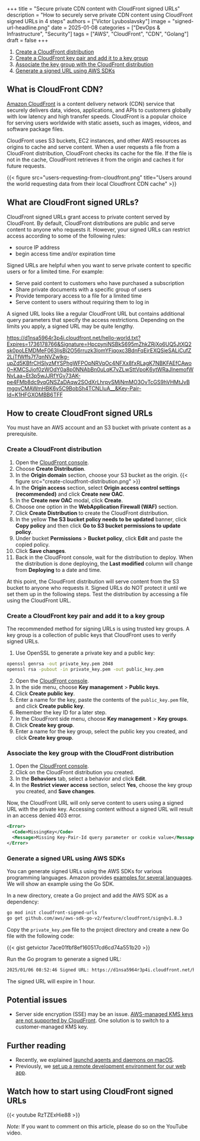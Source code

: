 +++
title = "Secure private CDN content with CloudFront signed URLs"
description = "How to securely serve private CDN content using CloudFront signed URLs in 4 steps"
authors = ["Victor Lyuboslavsky"]
image = "signed-url-headline.png"
date = 2025-01-08
categories = ["DevOps & Infrastructure", "Security"]
tags = ["AWS", "CloudFront", "CDN", "Golang"]
draft = false
+++

1. [Create a CloudFront distribution](#create-a-cloudfront-distribution)
2. [Create a CloudFront key pair and add it to a key group](#create-a-cloudfront-key-pair-and-add-it-to-a-key-group)
3. [Associate the key group with the CloudFront distribution](#associate-the-key-group-with-the-cloudfront-distribution)
4. [Generate a signed URL using AWS SDKs](#generate-a-signed-url-using-aws-sdks)

## What is CloudFront CDN?

[Amazon CloudFront](https://aws.amazon.com/cloudfront/) is a content delivery network (CDN) service that securely
delivers data, videos, applications, and APIs to customers globally with low latency and high transfer speeds.
CloudFront is a popular choice for serving users worldwide with static assets, such as images, videos, and software
package files.

CloudFront uses S3 buckets, EC2 instances, and other AWS resources as origins to cache and serve content. When a user
requests a file from a CloudFront distribution, CloudFront checks its cache for the file. If the file is not in the
cache, CloudFront retrieves it from the origin and caches it for future requests.

{{< figure src="users-requesting-from-cloudfront.png" title="Users around the world requesting data from their local Cloudfront CDN cache" >}}

## What are CloudFront signed URLs?

CloudFront signed URLs grant access to private content served by CloudFront. By default, CloudFront distributions are
public and serve content to anyone who requests it. However, your signed URLs can restrict access according to some of
the following rules:

- source IP address
- begin access time and/or expiration time

Signed URLs are helpful when you want to serve private content to specific users or for a limited time. For example:

- Serve paid content to customers who have purchased a subscription
- Share private documents with a specific group of users
- Provide temporary access to a file for a limited time
- Serve content to users without requiring them to log in

A signed URL looks like a regular CloudFront URL but contains additional query parameters that specify the access
restrictions. Depending on the limits you apply, a signed URL may be quite lengthy.

https://d1nsa5964r3p4i.cloudfront.net/hello-world.txt?Expires=1736178766&Signature=HpcpyniNSBkS695mZhkZRjXo6UQ5JtXQ2sk0poLEMDMeF063IjsBj2O56rruzk3lomYFjqoxc3BdnFqEjrEXQSieSALiCufZ2LjTfWffs7f7qnNVZwlkg-upZd5KBfrCHSIyzMYSPhgWFPOpNRVqOc4NFXx8fxRLagK7NBKFAEfCAwo0~KMCSJiof0zWOdY0a8p0NNAbBn0uLqK7vZLwSttVpoK6ytWRaJlnemofWNvLaa~Et3p5wJJRfYGv73AK-pe4FMb8dc9vqGNSZaDAqw2SOdXrLhrpvSMjNmMO3OvTcGS9hVHMtJvBmgqvCMAWmHBK6v5C9BobSh4TCNLIuA__&Key-Pair-Id=K1HFGXOMBB6TFF

## How to create CloudFront signed URLs

You must have an AWS account and an S3 bucket with private content as a prerequisite.

### Create a CloudFront distribution

1. Open the [CloudFront console](https://console.aws.amazon.com/cloudfront/).
2. Choose **Create Distribution**.
3. In the **Origin domain** section, choose your S3 bucket as the origin.
   {{< figure src="create-cloudfront-distribution.png" >}}
4. In the **Origin access** section, select **Origin access control settings (recommended)** and click **Create new
   OAC**.
5. In the **Create new OAC** modal, click **Create**.
6. Choose one option in the **WebApplication Firewall (WAF)** section.
7. Click **Create Distribution** to create the CloudFront distribution.
8. In the yellow **The S3 bucket policy needs to be updated** banner, click **Copy policy** and then click **Go to S3
   bucket permissions to update policy**.
9. Under bucket **Permissions** > **Bucket policy**, click **Edit** and paste the copied policy.
10. Click **Save changes**.
11. Back in the CloudFront console, wait for the distribution to deploy. When the distribution is done deploying, the
    **Last modified** column will change from **Deploying** to a date and time.

At this point, the CloudFront distribution will serve content from the S3 bucket to anyone who requests it. Signed URLs
do NOT protect it until we set them up in the following steps. Test the distribution by accessing a file using the
CloudFront URL.

### Create a CloudFront key pair and add it to a key group

The recommended method for signing URLs is using trusted key groups. A key group is a collection of public keys that
CloudFront uses to verify signed URLs.

1. Use OpenSSL to generate a private key and a public key:

```bash
openssl genrsa -out private_key.pem 2048
openssl rsa -pubout -in private_key.pem -out public_key.pem
```

2. Open the [CloudFront console](https://console.aws.amazon.com/cloudfront/).
3. In the side menu, choose **Key management** > **Public keys**.
4. Click **Create public key**.
5. Enter a name for the key, paste the contents of the `public_key.pem` file, and click **Create public key**.
6. Remember the key ID for a later step.
7. In the CloudFront side menu, choose **Key management** > **Key groups**.
8. Click **Create key group**.
9. Enter a name for the key group, select the public key you created, and click **Create key group**.

### Associate the key group with the CloudFront distribution

1. Open the [CloudFront console](https://console.aws.amazon.com/cloudfront/).
2. Click on the CloudFront distribution you created.
3. In the **Behaviors** tab, select a behavior and click **Edit**.
4. In the **Restrict viewer access** section, select **Yes**, choose the key group you created, and **Save changes**.

Now, the CloudFront URL will only serve content to users using a signed URL with the private key. Accessing content
without a signed URL will result in an access denied 403 error.

```xml
<Error>
  <Code>MissingKey</Code>
  <Message>Missing Key-Pair-Id query parameter or cookie value</Message>
</Error>
```

### Generate a signed URL using AWS SDKs

You can generate signed URLs using the AWS SDKs for various programming languages. Amazon provides
[examples for several languages](https://docs.aws.amazon.com/AmazonCloudFront/latest/DeveloperGuide/private-content-signed-urls.html#private-content-overview-sample-code).
We will show an example using the Go SDK.

In a new directory, create a Go project and add the AWS SDK as a dependency:

```bash
go mod init cloudfront-signed-urls
go get github.com/aws/aws-sdk-go-v2/feature/cloudfront/sign@v1.8.3
```

Copy the `private_key.pem` file to the project directory and create a new Go file with the following code:

{{< gist getvictor 7ace01fbf8ef160517cd6cd74a551b20 >}}

Run the Go program to generate a signed URL:

```bash
2025/01/06 08:52:46 Signed URL: https://d1nsa5964r3p4i.cloudfront.net/hello-world.txt?Expires=1736178766&Signature=HpcpyniNSBkS695mZhkZRjXo6UQ5JtXQ2sk0poLEMDMeF063IjsBj2O56rruzk3lomYFjqoxc3BdnFqEjrEXQSieSALiCufZ2LjTfWffs7f7qnNVZwlkg-upZd5KBfrCHSIyzMYSPhgWFPOpNRVqOc4NFXx8fxRLagK7NBKFAEfCAwo0~KMCSJiof0zWOdY0a8p0NNAbBn0uLqK7vZLwSttVpoK6ytWRaJlnemofWNvLaa~Et3p5wJJRfYGv73AK-pe4FMb8dc9vqGNSZaDAqw2SOdXrLhrpvSMjNmMO3OvTcGS9hVHMtJvBmgqvCMAWmHBK6v5C9BobSh4TCNLIuA__&Key-Pair-Id=K1HFGXOMBB6TFF
```

The signed URL will expire in 1 hour.

## Potential issues

- Server side encryption (SSE) may be an issue.
  [AWS-managed KMS keys are not supported by CloudFront](https://arpadt.com/articles/kms-encrypted-objects-via-cloudfront#32-sse-kms).
  One solution is to switch to a customer-managed KMS key.

## Further reading

- Recently, we explained [launchd agents and daemons on macOS](../macos-launchd-agents-and-daemons/).
- Previously, we [set up a remote development environment for our web app](../remote-development-environment/).

## Watch how to start using CloudFront signed URLs

{{< youtube RzTZExHie88 >}}

_Note:_ If you want to comment on this article, please do so on the YouTube video.
